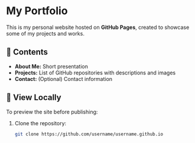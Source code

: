 # My Portfolio

This is my personal website hosted on **GitHub Pages**, created to showcase some of my projects and works.

## 📌 Contents
- **About Me:** Short presentation
- **Projects:** List of GitHub repositories with descriptions and images
- **Contact:** (Optional) Contact information

## 🚀 View Locally
To preview the site before publishing:

1. Clone the repository:
   ```bash
   git clone https://github.com/username/username.github.io